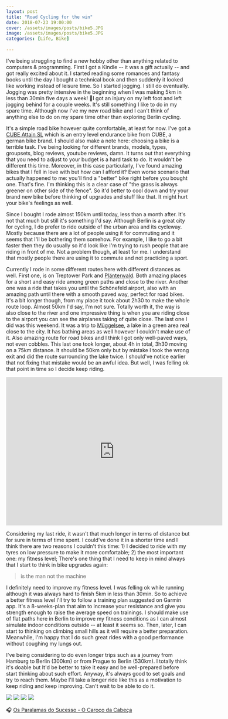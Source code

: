 ```yaml
---
layout: post
title: "Road Cycling for the win"
date: 2018-07-23 19:00:00
cover: /assets/images/posts/bike5.JPG
image: /assets/images/posts/bike5.JPG
categories: [Life, Bike]
 
---
```


I've being struggling to find a new hobby other than anything related to computers & programming. First I got a Kindle -- it was a gift actually -- and got really excited about it. I started reading some romances and fantasy books until the day I bought a technical book and then suddenly it looked like working instead of leisure time. So I started jogging. I still do eventually. Jogging was pretty intensive in the beginning when I was making 5km in less than 30min five days a week! 💪I got an injury on my left foot and left jogging behind for a couple weeks. It's still something I like to do in my spare time. Although now I've my new road bike and I can't think of anything else to do on my spare time other than exploring Berlin cycling.

It's a simple road bike however quite comfortable, at least for now. I've got a [CUBE Attain SL](https://www.cube.eu/uk/2018/bikes/road/road-cyclocross/attain/cube-attain-sl-blacknwhite-2018/) which is an entry level endurance bike from CUBE, a german bike brand. I should also make a note here: choosing a bike is a terrible task. I've being looking for different brands, models, types, groupsets, blog reviews, youtube reviews, damn. It turns out that everything that you need to adjust to your budget is a hard task to do. It wouldn't be different this time. Moreover, in this case particularly, I've found amazing bikes that I fell in love with but how can I afford it? Even worse scenario that actually happened to me: you'll find a "better" bike right before you bought one. That's fine. I'm thinking this is a clear case of "the grass is always greener on other side of the fence". So it'd better to cool down and try your brand new bike before thinking of upgrades and stuff like that. It might hurt your bike's feelings as well.

Since I bought I rode almost 150km until today, less than a month after. It's not that much but still it's something I'd say. Although Berlin is a great city for cycling, I do prefer to ride outside of the urban area and its cycleway. Mostly because there are a lot of people using it for commuting and it seems that I'll be bothering them somehow. For example, I like to go a bit faster then they do usually so it'd look like I'm trying to rush people that are riding in front of me. Not a problem though, at least for me. I understand that mostly people there are using it to commute and not practicing a sport.

Currently I rode in some different routes here with different distances as well. First one, is on Treptower Park and [Plänterwald](https://de.wikipedia.org/wiki/Berlin-Pl%C3%A4nterwald). Both amazing places for a short and easy ride among green paths and close to the river. Another one was a ride that takes you until the Schönefeld airport, also with an amazing path until there with a smooth paved way, perfect for road bikes. It's a bit longer though, from my place it took about 2h30 to make the whole route loop. Almost 50km I'd say, I'm not sure. Totally worth it, the way is also close to the river and one impressive thing is when you are riding close to the airport you can see the airplanes taking of quite close. The last one I did was this weekend. It was a trip to [Müggelsee](https://de.wikipedia.org/wiki/M%C3%BCggelsee), a lake in a green area real close to the city. It has bathing areas as well however I couldn't make use of it. Also amazing route for road bikes and I think I got only well-paved ways, not even cobbles. This last one took longer, about 4h in total, 3h30 moving on a 75km distance. It should be 50km only but by mistake I took the wrong exit and did the route surrounding the lake twice. I should've notice earlier that not fixing that mistake would be an awful idea. But well, I was felling ok that point in time so I decide keep riding.

<iframe height='405' width='590' frameborder='0' allowtransparency='true' scrolling='no' src='https://www.strava.com/activities/1718319393/embed/0e3cdaf9886393a9239f808e59ee4932bb25bbf9'></iframe>

Considering my last ride, it wasn't that much longer in terms of distance but for sure in terms of time spent. I could've done it in a shorter time and I think there are two reasons I couldn't this time: 1) I decided to ride with my tyres on low pressure to make it more comfortable; 2) the most important one: my fitness level; There's one thing that I need to keep in mind always that I start to think in bike upgrades again:

> is the man not the machine

I definitely need to improve my fitness level. I was felling ok while running although it was always hard to finish 5km in less than 30min. So to achieve a better fitness level I'll try to follow a training plan suggested on Garmin app. It's a 8-weeks-plan that aim to increase your resistance and give you strength enough to raise the average speed on trainings. I should make use of flat paths here in Berlin to improve my fitness conditions as I can almost simulate indoor conditions outside -- at least it seems so. Then, later, I can start to thinking on climbing small hills as it will require a better preparation. Meanwhile, I'm happy that I do such great rides with a good performance without coughing my lungs out.

I've being considering to do even longer trips such as a journey from Hamburg to Berlin (300km) or from Prague to Berlin (530km). I totally think it's doable but It'd be better to take it easy and be well-prepared before start thinking about such effort. Anyway, it's always good to set goals and try to reach them. Maybe I'll take a longer ride like this as a motivation to keep riding and keep improving. Can't wait to be able to do it.

<img src="/assets/images/posts/bike1.JPG" style="max-width:100%; display:inline-block;">
<img src="/assets/images/posts/bike2.JPG" style="max-width:100%; display:inline-block;">
<img src="/assets/images/posts/bike3.JPG" style="max-width:100%; display:inline-block;">
<img src="/assets/images/posts/bike4.JPG" style="max-width:100%; display:inline-block;">

🎧 [Os Paralamas do Sucesso - O Caroço da Cabeça](https://open.spotify.com/track/37t2yNA6zGX6p8tD4gANer?si=r6q3_auQTHex1UoWfuyTug)

